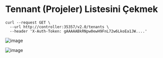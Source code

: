 # Tennant (Projeler) Listesini Çekmek


```shell
curl --request GET \
  --url http://controller:35357/v2.0/tenants \
  --header 'X-Auth-Token: gAAAAABkRNpw0ewH9FnL72w6LkoEa1JW....'
```

![image](https://user-images.githubusercontent.com/261946/233825978-b88c1f8b-53fa-4ff9-847b-9566dda2a84b.png)

![image](https://user-images.githubusercontent.com/261946/233826177-9462c8bc-a1bb-4bca-957e-7464995fde24.png)
